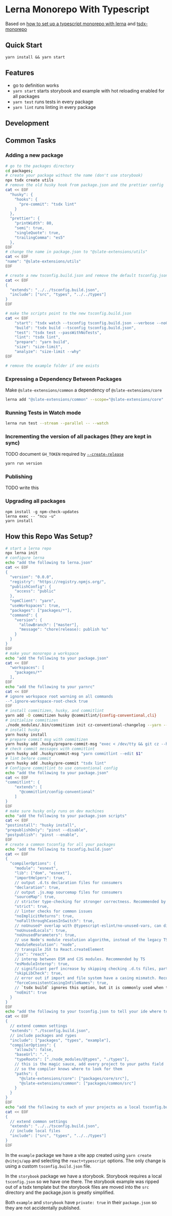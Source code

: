 # Lerna Monorepo With Typescript

Based on [how to set up a typescript monorepo with lerna](https://medium.com/@NiGhTTraX/how-to-set-up-a-typescript-monorepo-with-lerna-c6acda7d4559) and [tsdx-monorepo](https://github.com/jaredpalmer/tsdx-monorepo)

## Quick Start

`yarn install && yarn start`

## Features

- go to definition works
- `yarn start` starts storybook and example with hot reloading enabled for all packages
- `yarn test` runs tests in every package
- `yarn lint` runs linting in every package

## Development

## Common Tasks

### Adding a new package

```sh
# go to the packages directory
cd packages;
# create your package without the name (don't use storybook)
npx tsdx create utils
# remove the old husky hook from package.json and the prettier config
cat << EOF
  "husky": {
    "hooks": {
      "pre-commit": "tsdx lint"
    }
  },
  "prettier": {
    "printWidth": 80,
    "semi": true,
    "singleQuote": true,
    "trailingComma": "es5"
  },
EOF
# change the name in package.json to "@slate-extensions/utils"
cat << EOF
"name": "@slate-extensions/utils"
EOF

# create a new tsconfig.build.json and remove the default tsconfig.json
cat << EOF
{
  "extends": "../../tsconfig.build.json",
  "include": ["src", "types", "../../types"]
}
EOF

# make the scripts point to the new tsconfig.build.json
cat << EOF
    "start": "tsdx watch --tsconfig tsconfig.build.json --verbose --noClean",
    "build": "tsdx build --tsconfig tsconfig.build.json",
    "test": "tsdx test --passWithNoTests",
    "lint": "tsdx lint",
    "prepare": "yarn build",
    "size": "size-limit",
    "analyze": "size-limit --why"
EOF

# remove the example folder if one exists


```

### Expressing a Dependency Between Packages

Make `@slate-extensions/common` a dependency of `@slate-extensions/core`

```sh
lerna add "@slate-extensions/common" --scope="@slate-extensions/core"  [--dev] [--exact] [--peer]
```

### Running Tests in Watch mode

```sh
lerna run test --stream --parallel -- --watch
```

### Incrementing the version of all packages (they are kept in sync)

TODO document `GH_TOKEN` required by [`--create-release`](https://github.com/lerna/lerna/blob/main/commands/version/README.md#--create-release-type)

```sh
yarn run version
```

### Publishing

TODO write this

### Upgrading all packages

```
npm install -g npm-check-updates
lerna exec -- "ncu -u"
yarn install
```

## How this Repo Was Setup?

```sh
# start a lerna repo
npx lerna init
# configure lerna
echo "add the following to lerna.json"
cat << EOF
{
  "version": "0.0.0",
  "registry": "https://registry.npmjs.org/",
  "publishConfig": {
    "access": "public"
  },
  "npmClient": "yarn",
  "useWorkspaces": true,
  "packages": ["packages/*"],
  "command": {
    "version": {
      "allowBranch": ["master"],
      "message": "chore(release): publish %s"
    }
  }
}
EOF
# make your monorepo a workspace
echo "add the following to your package.json"
cat << EOF
  "workspaces": [
    "packages/*"
  ],
EOF
echo "add the following to your yarnrc"
cat << EOF
# ignore workspace root warning on all commands
--*.ignore-workspace-root-check true
EOF
# install commitizen, husky, and commitlint
yarn add -D commitizen husky @commitlint/{config-conventional,cli}
# initialize commitizen
./node_modules/.bin/commitizen init cz-conventional-changelog --yarn --save-dev --save-exact --force
# install husky
yarn husky install
# prepare commit msg with commitizen
yarn husky add .husky/prepare-commit-msg "exec < /dev/tty && git cz --hook || true"
# check commit messages with commitlint
yarn husky add .husky/commit-msg "yarn commitlint --edit $1"
# lint before commit
yarn husky add .husky/pre-commit "tsdx lint"
# Configure commitlint to use conventional config
echo "add the following to your package.json"
cat << EOF
"commitlint": {
    "extends": [
      "@commitlint/config-conventional"
    ]
}
EOF
# make sure husky only runs on dev machines
echo "add the following to your package.json scripts"
cat << EOF
"postinstall": "husky install",
"prepublishOnly": "pinst --disable",
"postpublish": "pinst --enable",
EOF
# create a common tsconfig for all your packages
echo "add the following to tsconfig.build.json"
cat << EOF
{
  "compilerOptions": {
    "module": "esnext",
    "lib": ["dom", "esnext"],
    "importHelpers": true,
    // output .d.ts declaration files for consumers
    "declaration": true,
    // output .js.map sourcemap files for consumers
    "sourceMap": true,
    // stricter type-checking for stronger correctness. Recommended by TS
    "strict": true,
    // linter checks for common issues
    "noImplicitReturns": true,
    "noFallthroughCasesInSwitch": true,
    // noUnused* overlap with @typescript-eslint/no-unused-vars, can disable if duplicative
    "noUnusedLocals": true,
    "noUnusedParameters": true,
    // use Node's module resolution algorithm, instead of the legacy TS one
    "moduleResolution": "node",
    // transpile JSX to React.createElement
    "jsx": "react",
    // interop between ESM and CJS modules. Recommended by TS
    "esModuleInterop": true,
    // significant perf increase by skipping checking .d.ts files, particularly those in node_modules. Recommended by TS
    "skipLibCheck": true,
    // error out if import and file system have a casing mismatch. Recommended by TS
    "forceConsistentCasingInFileNames": true,
    // `tsdx build` ignores this option, but it is commonly used when type-checking separately with `tsc`
    "noEmit": true
  }
}
EOF
echo "add the following to your tsconfig.json to tell your ide where to look for dependencies"
cat << EOF
{
  // extend common settings
  "extends": "./tsconfig.build.json",
  // include packages and rypes
  "include": ["packages", "types", "example"],
  "compilerOptions": {
    "allowJs": false,
    "baseUrl": ".",
    "typeRoots": ["./node_modules/@types", "./types"],
    // this is the magic sauce, add every project to your paths field
    // so the compiler knows where to look for them
    "paths": {
      "@slate-extensions/core": ["packages/core/src"],
      "@slate-extensions/common": ["packages/common/src"]
    }
  }
}
EOF
echo "add the following to each of your projects as a local tsconfig.build.json"
cat << EOF
{
  // extend common settings
  "extends": "../../tsconfig.build.json",
  // include local files
  "include": ["src", "types", "../../types"]
}
EOF
```

In the `example` package we have a vite app created using `yarn create @vitejs/app` and selecting the `react+typescript` options.
The only change is using a custom `tsconfig.build.json` file.

In the `storybook` package we have a storybook.
Storybook requires a local `tsconfig.json` so we have one there.
The storybook example was ripped out of a tsdx template but the storybook files are moved into the `src` directory and the package.json is greatly simplified.

Both `example` and `storybook` have `private: true` in their `package.json` so they are not accidentally published.
